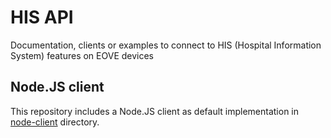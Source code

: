 # HIS API

Documentation, clients or examples to connect to HIS (Hospital Information System) features on EOVE devices

## Node.JS client

This repository includes a Node.JS client as default implementation in [node-client](./node-client/README.md) directory.
